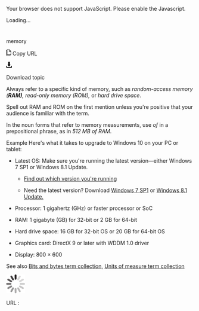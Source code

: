 ﻿Your browser does not support JavaScript. Please enable the Javascript.

Loading...

# 

memory

![Copy URL](media/memory/Copy.png)
Copy URL

![Download](media/memory/Download.png)

Download topic

Always refer to a specific kind of memory, such as *random-access memory (**RAM)**, read-only memory (ROM),* or *hard drive space*. 

Spell out RAM and ROM on the first mention unless you're positive that your audience is familiar with the term.

In the noun forms that refer to memory measurements, use *of* in a prepositional phrase, as in *512 MB of RAM*.

Example
Here's what it takes to upgrade to Windows 10 on your PC or tablet: 

  - Latest OS: Make sure you're running the latest version—either Windows 7 SP1 or Windows 8.1 Update.
    
      - [Find out which version you're running ](http://windows.microsoft.com/en-us/windows/which-operating-system)
    
      - Need the latest version? Download [Windows 7 SP1](http://windows.microsoft.com/en-us/windows7/install-windows-7-service-pack-1) or [Windows 8.1 Update.](http://windows.microsoft.com/en-us/windows-8/update-from-windows-8-tutorial)

  - Processor: 1 gigahertz (GHz) or faster processor or SoC

  - RAM: 1 gigabyte (GB) for 32-bit or 2 GB for 64-bit

  - Hard drive space: 16 GB for 32-bit OS or 20 GB for 64-bit OS

  - Graphics card: DirectX 9 or later with WDDM 1.0 driver

  - Display: 800 × 600

See also [Bits and bytes term collection](https://worldready.cloudapp.net/Styleguide/Read?id=2700&topicid=26920), [Units of measure term collection](https://worldready.cloudapp.net/Styleguide/Read?id=2700&topicid=28884)

![In progress](media/memory/activity-large.gif)

URL :

